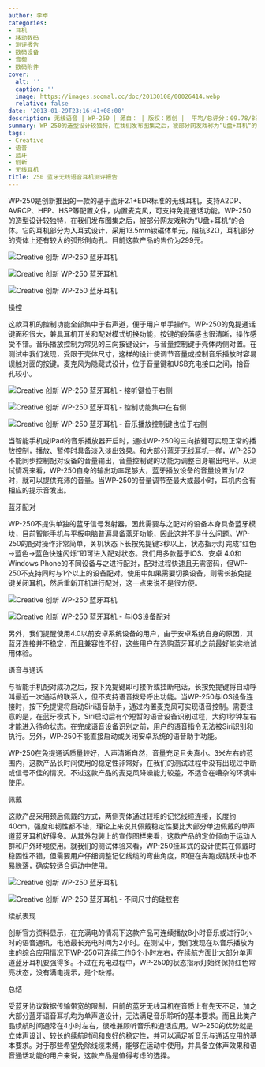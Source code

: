 ```yaml
---
author: 李卓
categories:
- 耳机
- 移动数码
- 测评报告
- 数码设备
- 音频
- 数码附件
cover:
  alt: ''
  caption: ''
  image: https://images.soomal.cc/doc/20130108/00026414.webp
  relative: false
date: '2013-01-29T23:16:41+08:00'
description: 无线语音 | WP-250 | 源自： | 版权：原创 |  平均/总评分：09.78/88
summary: WP-250的造型设计较独特，在我们发布图集之后，被部分网友戏称为”U盘+耳机“的合体。它的耳机部分为入耳式设计，采用13.5mm钕磁体单元，阻抗32Ω，耳机部分的壳体上还有较大的弧形倒向孔。这款产品基于蓝牙2.1+EDR标准的无线耳机，内置麦克风，可支持免提通话功能，目前售价为299元。
tags:
- Creative
- 语音
- 蓝牙
- 创新
- 无线耳机
title: 250 蓝牙无线语音耳机测评报告
---
```


WP-250是创新推出的一款的基于蓝牙2.1+EDR标准的无线耳机，支持A2DP、AVRCP、HFP、HSP等配置文件，内置麦克风，可支持免提通话功能。WP-250的造型设计较独特，在我们发布图集之后，被部分网友戏称为”U盘+耳机“的合体。它的耳机部分为入耳式设计，采用13.5mm钕磁体单元，阻抗32Ω，耳机部分的壳体上还有较大的弧形倒向孔。目前这款产品的售价为299元。



![Creative 创新 WP-250 蓝牙耳机](https://images.soomal.cc/doc/20130108/00026414.webp)



![Creative 创新 WP-250 蓝牙耳机](https://images.soomal.cc/doc/20130108/00026413.webp)



![Creative 创新 WP-250 蓝牙耳机](https://images.soomal.cc/doc/20130108/00026412.webp)



操控





这款耳机的控制功能全部集中于右声道，便于用户单手操作。WP-250的免提通话键面积很大，兼具耳机开关和配对模式切换功能，按键的段落感也很清晰，操作感受不错。音乐播放控制为常见的三向按键设计，与音量控制键于壳体两侧对置。在测试中我们发现，受限于壳体尺寸，这样的设计使调节音量或控制音乐播放时容易误触对面的按键。麦克风为隐藏式设计，位于音量键和USB充电接口之间，拾音孔较小。



![Creative 创新 WP-250 蓝牙耳机 - 接听键位于右侧](https://images.soomal.cc/doc/20130108/00026409.webp)



![Creative 创新 WP-250 蓝牙耳机 - 控制功能集中在右侧](https://images.soomal.cc/doc/20130108/00026410.webp)



![Creative 创新 WP-250 蓝牙耳机 - 音乐播放控制键也位于右侧](https://images.soomal.cc/doc/20130108/00026411.webp)



当智能手机或iPad的音乐播放器开启时，通过WP-250的三向按键可实现正常的播放控制，播放、暂停时具备淡入淡出效果。和大部分蓝牙无线耳机一样，WP-250不能同步控制配对设备的音量输出，音量控制键的功能为调整自身输出电平。从测试情况来看，WP-250自身的输出功率足够大，蓝牙播放设备的音量设置为1/2时，就可以提供充沛的音量。当WP-250的音量调节至最大或最小时，耳机内会有相应的提示音发出。



蓝牙配对





WP-250不提供单独的蓝牙信号发射器，因此需要与之配对的设备本身具备蓝牙模块，目前智能手机与平板电脑普遍具备蓝牙功能，因此这并不是什么问题。WP-250的配对操作非常简单，关机状态下长按免提键3秒以上，状态指示灯完成”红色→蓝色→蓝色快速闪烁“即可进入配对状态。我们用多款基于iOS、安卓 4.0和Windows Phone的不同设备与之进行配对，配对过程快速且无需密码，但WP-250不支持同时与1个以上的设备配对。使用中如果需要切换设备，则需长按免提键关闭耳机，然后重新开机进行配对，这一点来说不是很方便。



![Creative 创新 WP-250 蓝牙耳机](https://images.soomal.cc/doc/20130108/00026418.webp)



![Creative 创新 WP-250 蓝牙耳机 - 与iOS设备配对](https://images.soomal.cc/doc/20130129/00027165.webp)



另外，我们提醒使用4.0以前安卓系统设备的用户，由于安卓系统自身的原因，其蓝牙连接并不稳定，而且兼容性不好，这些用户在选购蓝牙耳机之前最好能实地试用体验。



语音与通话





与智能手机配对成功之后，按下免提键即可接听或挂断电话，长按免提键将自动呼叫最近一次通话的联系人，但不支持语音拨号呼出功能。当WP-250与iOS设备连接时，按下免提键将启动Siri语音助手，通过内置麦克风可实现语音控制。需要注意的是，在蓝牙模式下，Siri启动后有个短暂的语音设备识别过程，大约1秒钟左右才能进入待命状态。在完成语音设备识别之前，用户的语音指令无法被Siri识别和执行。另外，WP-250不能直接启动或关闭安卓系统的语音助手功能。



WP-250在免提通话质量较好，人声清晰自然，音量充足且失真小。3米左右的范围内，这款产品长时间使用的稳定性非常好，在我们的测试过程中没有出现过中断或信号不佳的情况。不过这款产品的麦克风降噪能力较差，不适合在嘈杂的环境中使用。



佩戴





这款产品采用颈后佩戴的方式，两侧壳体通过较粗的记忆线缆连接，长度约40cm，强度和韧性都不错，理论上来说其佩戴稳定性要比大部分单边佩戴的单声道蓝牙耳机好得多。从其外包装上的宣传图样来看，这款产品的定位倾向于运动人群和户外环境使用。就我们的测试体验来看，WP-250挂耳式的设计使其在佩戴时稳固性不错，但需要用户仔细调整记忆线缆的弯曲角度，即便在奔跑或跳跃中也不易脱落，确实较适合运动中使用。



![Creative 创新 WP-250 蓝牙耳机](https://images.soomal.cc/doc/20130108/00026408.webp)



![Creative 创新 WP-250 蓝牙耳机 - 不同尺寸的硅胶套](https://images.soomal.cc/doc/20130108/00026420.webp)



续航表现





创新官方资料显示，在充满电的情况下这款产品可连续播放8小时音乐或进行9小时的语音通讯，电池最长充电时间为2小时。在测试中，我们发现在以音乐播放为主的综合应用情况下WP-250可连续工作6个小时左右，在续航方面比大部分单声道蓝牙耳机要强得多。不过在充电过程中，WP-250的状态指示灯始终保持红色常亮状态，没有满电提示，是个缺憾。



总结





受蓝牙协议数据传输带宽的限制，目前的蓝牙无线耳机在音质上有先天不足，加之大部分蓝牙语音耳机均为单声道设计，无法满足音乐聆听的基本要求。而且此类产品续航时间通常在4小时左右，很难兼顾听音乐和通话应用。WP-250的优势就是立体声设计、较长的续航时间和良好的稳定性，并可以满足听音乐与通话应用的基本要求。对于那些希望免除线缆束缚，能够在运动中使用，并具备立体声效果和语音通话功能的用户来说，这款产品是值得考虑的选择。